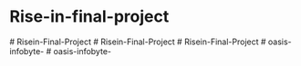 # Rise-in-final-project
#   R i s e i n - F i n a l - P r o j e c t  
 #   R i s e i n - F i n a l - P r o j e c t  
 #   R i s e i n - F i n a l - P r o j e c t  
 #   o a s i s - i n f o b y t e -  
 #   o a s i s - i n f o b y t e -  
 